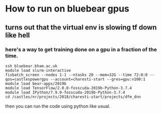 # How to run on bluebear gpus

## turns out that the virtual env is slowing tf down like hell

### here's a way to get training done on a gpu in a fraction of the time.

```
ssh bluebear.bham.ac.uk
module load slurm-interactive
fisbatch_screen --nodes 1-1 --ntasks 20 --mem=32G --time 72:0:0 --qos=castlespowergpu --account=charesti-start --gres=gpu:v100:1
module load bear-apps/2019b
module load TensorFlow/2.0.0-fosscuda-2019b-Python-3.7.4
module load IPython/7.9.0-fosscuda-2019b-Python-3.7.4
cd /castles/nr/projects/2018/charesti-start/projects/dfm_dnn
```

then you can run the code using python like usual. 
